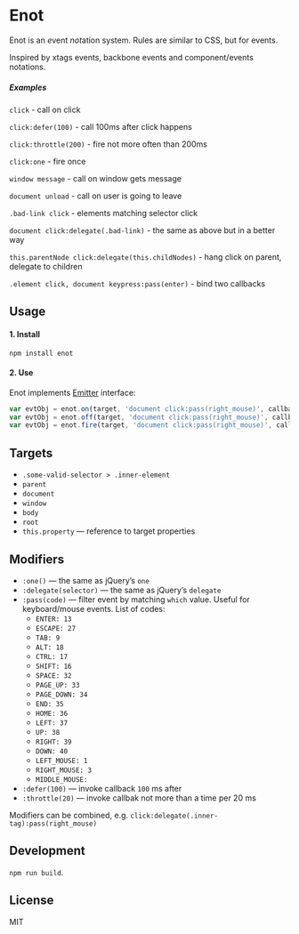 # Enot

Enot is an <em>e</em>vent <em>not</em>ation system. Rules are similar to CSS, but for events.

Inspired by xtags events, backbone events and component/events notations.


##### Examples

`click` - call on click

`click:defer(100)` - call 100ms after click happens

`click:throttle(200)` - fire not more often than 200ms

`click:one` - fire once

<!-- `keypress:pass(ctrl + alt + del)` - catch windows task manager call -->

<!-- `keypress:pass(/y/i) + keypress:pass(/e/i) + keypress:pass(/s/i)` - catch user’s consent. -->

<!-- `touch` - normalized crossbrowser gesture -->

`window message` - call on window gets message

`document unload` - call on user is going to leave

`.bad-link click` - elements matching selector click

`document click:delegate(.bad-link)` - the same as above but in a better way

`this.parentNode click:delegate(this.childNodes)` - hang click on parent, delegate to children

<!-- `this.childNodes click` - catch click on every children -->

`.element click, document keypress:pass(enter)` - bind two callbacks

<!-- `all` - call on any event -->


## Usage

#### 1. Install

`npm install enot`


#### 2. Use

Enot implements [Emitter](https://github.com/component/emitter) interface:
```js
var evtObj = enot.on(target, 'document click:pass(right_mouse)', callback);
var evtObj = enot.off(target, 'document click:pass(right_mouse)', callback);
var evtObj = enot.fire(target, 'document click:pass(right_mouse)', callback);

```


## Targets

* `.some-valid-selector > .inner-element`
* `parent`
* `document`
* `window`
* `body`
* `root`
* `this.property` — reference to target properties


## Modifiers

* `:one()` — the same as jQuery’s `one`
* `:delegate(selector)` — the same as jQuery’s `delegate`
* `:pass(code)` — filter event by matching `which` value. Useful for keyboard/mouse events.	List of codes:
	* `ENTER: 13`
	* `ESCAPE: 27`
	* `TAB: 9`
	* `ALT: 18`
	* `CTRL: 17`
	* `SHIFT: 16`
	* `SPACE: 32`
	* `PAGE_UP: 33`
	* `PAGE_DOWN: 34`
	* `END: 35`
	* `HOME: 36`
	* `LEFT: 37`
	* `UP: 38`
	* `RIGHT: 39`
	* `DOWN: 40`
	* `LEFT_MOUSE: 1`
	* `RIGHT_MOUSE: 3`
	* `MIDDLE_MOUSE: `
* `:defer(100)` — invoke callback `100` ms after
* `:throttle(20)` — invoke callbak not more than a time per 20 ms

Modifiers can be combined, e.g. `click:delegate(.inner-tag):pass(right_mouse)`


## Development

`npm run build`.


## License

MIT